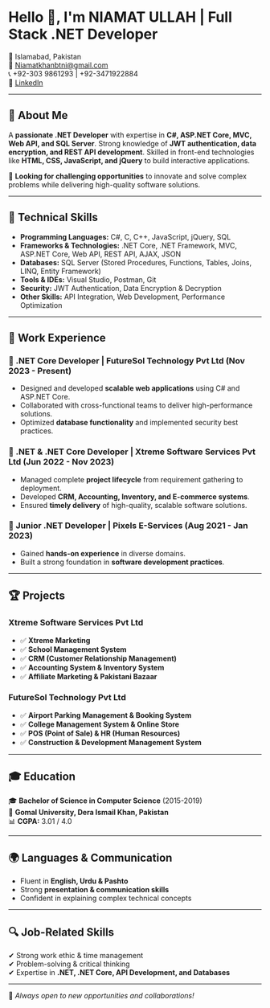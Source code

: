 # Hello 👋, I'm NIAMAT ULLAH | Full Stack .NET Developer

📍 Islamabad, Pakistan  
📧 [Niamatkhanbtni@gmail.com](mailto:Niamatkhanbtni@gmail.com)     
📞 +92-303 9861293 | +92-3471922884  
🔗 [LinkedIn](https://www.linkedin.com/in/niamat-ullah-81951420a/)

---

## 🚀 About Me

A **passionate .NET Developer** with expertise in **C#, ASP.NET Core, MVC, Web API, and SQL Server**. Strong knowledge of **JWT authentication, data encryption, and REST API development**. Skilled in front-end technologies like **HTML, CSS, JavaScript, and jQuery** to build interactive applications.

📌 **Looking for challenging opportunities** to innovate and solve complex problems while delivering high-quality software solutions.

---

## 🔹 Technical Skills

- **Programming Languages:** C#, C, C++, JavaScript, jQuery, SQL
- **Frameworks & Technologies:** .NET Core, .NET Framework, MVC, ASP.NET Core, Web API, REST API, AJAX, JSON
- **Databases:** SQL Server (Stored Procedures, Functions, Tables, Joins, LINQ, Entity Framework)
- **Tools & IDEs:** Visual Studio, Postman, Git
- **Security:** JWT Authentication, Data Encryption & Decryption
- **Other Skills:** API Integration, Web Development, Performance Optimization

---

## 💼 Work Experience

### 🚀 .NET Core Developer | **FutureSol Technology Pvt Ltd** (Nov 2023 - Present)

- Designed and developed **scalable web applications** using C# and ASP.NET Core.
- Collaborated with cross-functional teams to deliver high-performance solutions.
- Optimized **database functionality** and implemented security best practices.

### 🚀 .NET & .NET Core Developer | **Xtreme Software Services Pvt Ltd** (Jun 2022 - Nov 2023)

- Managed complete **project lifecycle** from requirement gathering to deployment.
- Developed **CRM, Accounting, Inventory, and E-commerce systems**.
- Ensured **timely delivery** of high-quality, scalable software solutions.

### 🚀 Junior .NET Developer | **Pixels E-Services** (Aug 2021 - Jan 2023)

- Gained **hands-on experience** in diverse domains.
- Built a strong foundation in **software development practices**.

---

## 🏆 Projects

### **Xtreme Software Services Pvt Ltd**

- ✅ **Xtreme Marketing**
- ✅ **School Management System**
- ✅ **CRM (Customer Relationship Management)**
- ✅ **Accounting System & Inventory System**
- ✅ **Affiliate Marketing & Pakistani Bazaar**

### **FutureSol Technology Pvt Ltd**

- ✅ **Airport Parking Management & Booking System**
- ✅ **College Management System & Online Store**
- ✅ **POS (Point of Sale) & HR (Human Resources)**
- ✅ **Construction & Development Management System**

---

## 🎓 Education

🎓 **Bachelor of Science in Computer Science** (2015-2019)  
📍 **Gomal University, Dera Ismail Khan, Pakistan**  
📊 **CGPA:** 3.01 / 4.0

---

## 🌍 Languages & Communication

- Fluent in **English, Urdu & Pashto**
- Strong **presentation & communication skills**
- Confident in explaining complex technical concepts

---

## 🔍 Job-Related Skills

✔ Strong work ethic & time management  
✔ Problem-solving & critical thinking  
✔ Expertise in **.NET, .NET Core, API Development, and Databases**

---

🚀 *Always open to new opportunities and collaborations!*  
